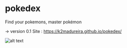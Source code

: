 # pokedex
Find your pokemons, master pokémon

-> version 0.1
Site : https://k2madureira.github.io/pokedex/


![alt text](https://3.bp.blogspot.com/-gA56MPOuI3o/Wywh4OMvmLI/AAAAAAAAD0s/1SP8UUI1ms0coeXxN81FPUzwSTAe3OyBwCLcBGAs/s640/Screenshot-2018-6-21%2BPok%25C3%25A9dex.png)
